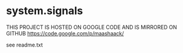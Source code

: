 system.signals
==============

THIS PROJECT IS HOSTED ON GOOGLE CODE AND IS MIRRORED ON GITHUB
https://code.google.com/p/maashaack/


see readme.txt
